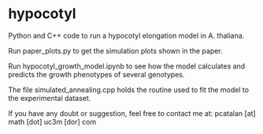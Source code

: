 # hypocotyl
Python and C++ code to run a hypocotyl elongation model in A. thaliana.

Run paper_plots.py to get the simulation plots shown in the paper.

Run hypocotyl_growth_model.ipynb to see how the model calculates and predicts the growth phenotypes of several genotypes.

The file simulated_annealing.cpp holds the routine used to fit the model to the experimental dataset.

If you have any doubt or suggestion, feel free to contact me at: pcatalan [at] math [dot] uc3m [dor] com
